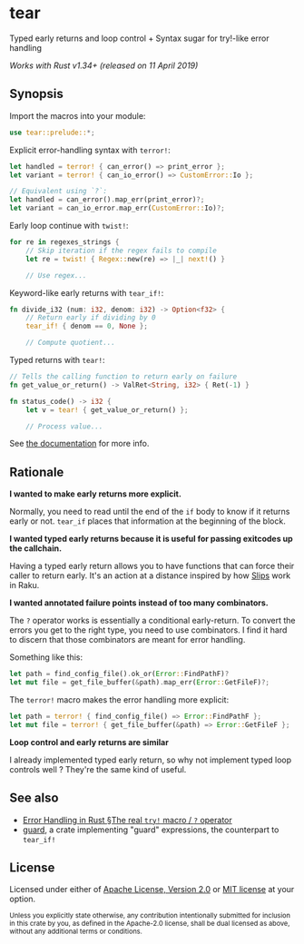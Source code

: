 # tear

Typed early returns and loop control + Syntax sugar for try!-like error handling

*Works with Rust v1.34+ (released on 11 April 2019)*

## Synopsis

Import the macros into your module:
```rust
use tear::prelude::*;
```

Explicit error-handling syntax with `terror!`:
```rust
let handled = terror! { can_error() => print_error };
let variant = terror! { can_io_error() => CustomError::Io };

// Equivalent using `?`:
let handled = can_error().map_err(print_error)?;
let variant = can_io_error.map_err(CustomError::Io)?;
```

Early loop continue with `twist!`:
```rust
for re in regexes_strings {
    // Skip iteration if the regex fails to compile
    let re = twist! { Regex::new(re) => |_| next!() }

    // Use regex...
```

Keyword-like early returns with `tear_if!`:
```rust
fn divide_i32 (num: i32, denom: i32) -> Option<f32> {
    // Return early if dividing by 0
    tear_if! { denom == 0, None };

    // Compute quotient...
```

Typed returns with `tear!`:
```rust
// Tells the calling function to return early on failure
fn get_value_or_return() -> ValRet<String, i32> { Ret(-1) }

fn status_code() -> i32 {
    let v = tear! { get_value_or_return() };

    // Process value...
```

See [the documentation](https://docs.rs/tear) for more info.

## Rationale

**I wanted to make early returns more explicit.**

Normally, you need to read until the end of the
`if` body to know if it returns early or not. `tear_if` places that information at
the beginning of the block.

**I wanted typed early returns because it is useful for passing exitcodes up the callchain.**

Having a typed early return allows you to have functions that can force their caller
to return early. It's an action at a distance inspired by how
 [Slips](https://docs.raku.org/type/Slip) work in Raku.

**I wanted annotated failure points instead of too many combinators.**

The `?` operator works is essentially a conditional early-return.
To convert the errors you get to the right type, you need to use combinators.
I find it hard to discern that those combinators are meant for error handling.
  
Something like this:
```rust
let path = find_config_file().ok_or(Error::FindPathF)?
let mut file = get_file_buffer(&path).map_err(Error::GetFileF)?;
```

The `terror!` macro makes the error handling more explicit:
```rust
let path = terror! { find_config_file() => Error::FindPathF };
let mut file = terror! { get_file_buffer(&path) => Error::GetFileF };
```

**Loop control and early returns are similar**

I already implemented typed early return, so why not implement typed loop controls well ?
They're the same kind of useful.

## See also

- [Error Handling in Rust §The real `try!` macro / `?` operator][error-handling try]
- [guard](https://docs.rs/crate/guard), a crate implementing "guard" expressions,
  the counterpart to `tear_if!`

[error-handling try]: https://blog.burntsushi.net/rust-error-handling/#the-real-try-macro-operator

## License

Licensed under either of [Apache License, Version 2.0](LICENSE-APACHE)
or [MIT license](LICENSE-MIT) at your option.

<small>Unless you explicitly state otherwise, any contribution intentionally submitted for inclusion
in this crate by you, as defined in the Apache-2.0 license, shall be dual licensed as above,
without any additional terms or conditions.</small>
